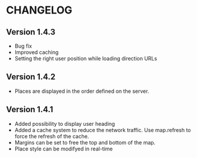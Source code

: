 # CHANGELOG

## Version 1.4.3

- Bug fix
- Improved caching
- Setting the right user position while loading direction URLs

## Version 1.4.2

- Places are displayed in the order defined on the server.

## Version 1.4.1

- Added possibility to display user heading
- Added a cache system to reduce the network traffic. Use map.refresh to force the refresh of the cache.
- Margins can be set to free the top and bottom of the map.
- Place style can be modifyed in real-time